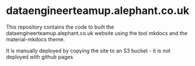 # dataengineerteamup.alephant.co.uk

This repository contains the code to built the dataengineerteamup.alephant.co.uk website
using the tool mkdocs and the material-mkdocs theme. 

It is manually deployed by copying the site to an S3 bucket - it is not deployed with github pages

